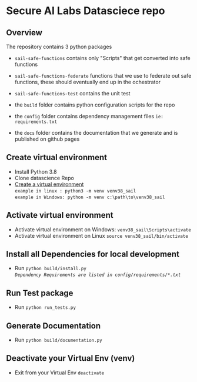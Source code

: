# Secure AI Labs Datasciece repo

## Overview
The repository contains 3 python packages 
- `sail-safe-functions` contains only "Scripts" that get converted into safe functions
- `sail-safe-functions-federate` functions that we use to federate out safe functions, these should eventually end up in the ochestrator
- `sail-safe-functions-test` contains the unit test 

- the `build` folder contains python configuration scripts for the repo
- the `config` folder contains dependency management files  `ie: requirements.txt`
- the `docs` folder contains the documentation that we generate and is published on github pages


## Create virtual environment
- Install Python 3.8
- Clone datascience Repo
- [Create a virtual environment](https://docs.python.org/3/library/venv.html) \
`example in linux : python3 -m venv venv38_sail` \
`example in Windows: python -m venv c:\path\to\venv38_sail`

## Activate virtual environment
- Activate virtual environment on Windows: `venv38_sail\Scripts\activate`
- Activate virtual environment on Linux `source venv38_sail/bin/activate`

## Install all Dependencies for local development
- Run `python build/install.py` \
*`Dependency Requirements are listed in config/requirements/*.txt`*

## Run Test package
- Run `python run_tests.py`

## Generate Documentation
- Run `python build/documentation.py`

## Deactivate your Virtual Env (venv)
- Exit from your Virtual Env `deactivate`
